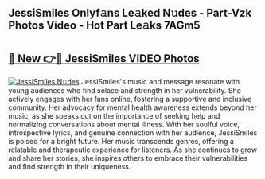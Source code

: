 ## JessiSmiles Onlyf𝚊ns Le𝚊ked N𝚞des - Part-Vzk Photos Video - Hot Part Le𝚊ks 7AGm5

# <h2><a href="http://ab78845.deff.icu/?id=JessiSmiles">🔗 New 👉🔴 JessiSmiles VIDEO Photos</a></h2>

[![JessiSmiles N𝚞des](https://i.imgur.com/rIISA9y.gif)](http://ab78845.deff.icu/?id=JessiSmiles)
JessiSmiles's music and message resonate with young audiences who find solace and strength in her vulnerability. She actively engages with her fans online, fostering a supportive and inclusive community. Her advocacy for mental health awareness extends beyond her music, as she speaks out on the importance of seeking help and normalizing conversations about mental illness. With her soulful voice, introspective lyrics, and genuine connection with her audience, JessiSmiles is poised for a bright future. Her music transcends genres, offering a relatable and therapeutic experience for listeners. As she continues to grow and share her stories, she inspires others to embrace their vulnerabilities and find strength in their uniqueness.
